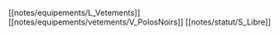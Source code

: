 [[notes/equipements/L_Vetements]] [[notes/equipements/vetements/V_PolosNoirs]] [[notes/statut/S_Libre]]